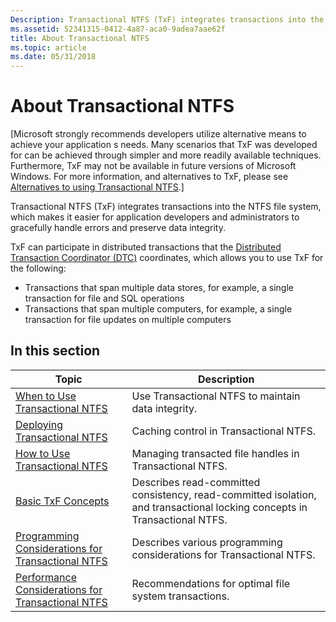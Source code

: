 ```yaml
---
Description: Transactional NTFS (TxF) integrates transactions into the NTFS file system, which makes it easier for application developers and administrators to gracefully handle errors and preserve data integrity.
ms.assetid: 52341315-0412-4a87-aca0-9adea7aae62f
title: About Transactional NTFS
ms.topic: article
ms.date: 05/31/2018
---
```


# About Transactional NTFS

\[Microsoft strongly recommends developers utilize alternative means to achieve your application s needs. Many scenarios that TxF was developed for can be achieved through simpler and more readily available techniques. Furthermore, TxF may not be available in future versions of Microsoft Windows. For more information, and alternatives to TxF, please see [Alternatives to using Transactional NTFS](deprecation-of-txf.md).\]

Transactional NTFS (TxF) integrates transactions into the NTFS file system, which makes it easier for application developers and administrators to gracefully handle errors and preserve data integrity.

TxF can participate in distributed transactions that the [Distributed Transaction Coordinator (DTC)](Http://go.microsoft.com/fwlink/p/?linkid=139572) coordinates, which allows you to use TxF for the following:

-   Transactions that span multiple data stores, for example, a single transaction for file and SQL operations
-   Transactions that span multiple computers, for example, a single transaction for file updates on multiple computers

## In this section



| Topic                                                                                                                 | Description                                                                                                                          |
|-----------------------------------------------------------------------------------------------------------------------|--------------------------------------------------------------------------------------------------------------------------------------|
| [When to Use Transactional NTFS](when-to-use-transactional-ntfs.md)<br/>                                       | Use Transactional NTFS to maintain data integrity.<br/>                                                                        |
| [Deploying Transactional NTFS](deploying-transactional-ntfs.md)<br/>                                           | Caching control in Transactional NTFS.<br/>                                                                                    |
| [How to Use Transactional NTFS](how-to-use-transactional-ntfs.md)<br/>                                         | Managing transacted file handles in Transactional NTFS.<br/>                                                                   |
| [Basic TxF Concepts](txf-basic-concepts.md)<br/>                                                               | Describes read-committed consistency, read-committed isolation, and transactional locking concepts in Transactional NTFS.<br/> |
| [Programming Considerations for Transactional NTFS](programming-considerations-for-transacted-fileio-.md)<br/> | Describes various programming considerations for Transactional NTFS.<br/>                                                      |
| [Performance Considerations for Transactional NTFS](performance-considerations-for-transactional-ntfs.md)<br/> | Recommendations for optimal file system transactions.<br/>                                                                     |



 

 

 




